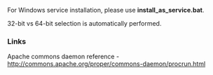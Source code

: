 For Windows service installation, please use **install_as_service.bat**.

32-bit vs 64-bit selection is automatically performed.

### Links
Apache commons daemon reference - http://commons.apache.org/proper/commons-daemon/procrun.html